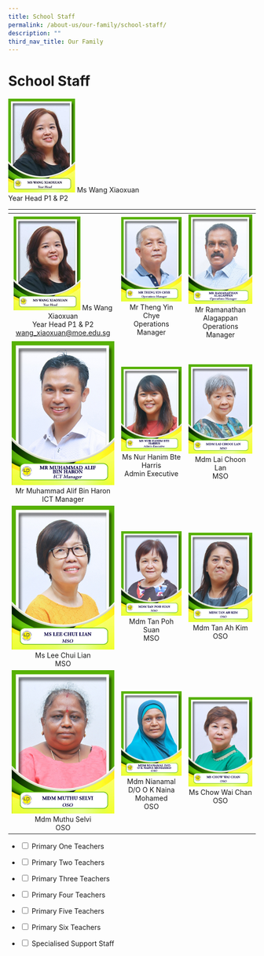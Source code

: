 ```yaml
---
title: School Staff
permalink: /about-us/our-family/school-staff/
description: ""
third_nav_title: Our Family
---
```

# School Staff

<td width="250px" style="text-align: center;"><img src="/images/About%20us/School%20Staff/p1_0.png"> Ms Wang Xiaoxuan<br>Year Head P1 & P2<br><a href=""></a></td>

<table width="750px">
<thead>
  <tr>
    <th width="250px"></th>
    <th width="250px"></th>
    <th width="250px"></th>
  </tr>
</thead>
<tbody>
  <tr>
    <td width="250px" style="text-align: center;"><img src="/images/About%20us/School%20Staff/p1_0.png"> Ms Wang Xiaoxuan<br>Year Head P1 & P2<br><a href="mailto:wang_xiaoxuan@moe.edu.sg">wang_xiaoxuan@moe.edu.sg</a></td>
    <td width="250px" style="text-align: center;"><img src="/images/About%20us/Executive%20&%20Admin%20Staff/EAS2.jpg"> Mr Theng Yin Chye<br>Operations Manager</td>
    <td width="250px" style="text-align: center;"><img src="/images/About%20us/Executive%20&%20Admin%20Staff/EAS3.jpg"> Mr Ramanathan Alagappan<br>Operations Manager</td>
  </tr>
   <tr>
    <td width="250px" style="text-align: center;"><img src="/images/About%20us/Executive%20&%20Admin%20Staff/EAS4.jpg"> Mr Muhammad Alif Bin Haron<br>ICT Manager </td>
    <td width="250px" style="text-align: center;"><img src="/images/About%20us/Executive%20&%20Admin%20Staff/EAS5.jpg"> Ms Nur Hanim Bte Harris<br>Admin Executive</td>
    <td width="250px" style="text-align: center;"><img src="/images/About%20us/Executive%20&%20Admin%20Staff/EAS6.jpg"> Mdm Lai Choon Lan<br>MSO</td>
  </tr>
	  <tr>
    <td width="250px" style="text-align: center;"> <img src="/images/About%20us/Executive%20&%20Admin%20Staff/EAS7.jpg">Ms Lee Chui Lian<br>MSO </td>
    <td width="250px" style="text-align: center;"><img src="/images/About%20us/Executive%20&%20Admin%20Staff/EAS8.jpg">Mdm Tan Poh Suan<br>MSO </td>
    <td width="250px" style="text-align: center;"><img src="/images/About%20us/Executive%20&%20Admin%20Staff/EAS9.jpg">Mdm Tan Ah Kim<br>OSO </td>
  </tr>
		<tr>
    <td width="250px" style="text-align: center;"><img src="/images/About%20us/Executive%20&%20Admin%20Staff/EAS10.jpg"> Mdm Muthu Selvi<br>OSO </td>
    <td width="250px" style="text-align: center;"><img src="/images/About%20us/Executive%20&%20Admin%20Staff/EAS11.jpg">Mdm Nianamal D/O O K Naina Mohamed<br>OSO </td>
    <td width="250px" style="text-align: center;"><img src="/images/About%20us/Executive%20&%20Admin%20Staff/EAS12.jpg"> Ms Chow Wai Chan<br>OSO</td>
  </tr>
</tbody>
</table>

<ul class="jekyllcodex_accordion">
<li>
  <input id="accordion1" type="checkbox">
  <label for="accordion1">Primary One Teachers</label>
    <div>
      <p>

</p>	
  </div>
	</li>
<li>
    <input id="accordion2" type="checkbox">
    <label for="accordion2">Primary Two Teachers</label>
    <div>
      <p></p>	
  </div>
	</li>
    
<li>
    <input id="accordion3" type="checkbox">
    <label for="accordion3">Primary Three Teachers</label>
    <div>
      <p>

</p>	
  </div>
	</li>
	
<li>
    <input id="accordion4" type="checkbox">
    <label for="accordion4">Primary Four Teachers</label>
    <div>
      <p>

</p>	
  </div>
	</li>
	
<li>
    <input id="accordion5" type="checkbox">
    <label for="accordion5">Primary Five Teachers</label>
    <div>
      <p>

</p>	
  </div>
	</li>
	
<li>
    <input id="accordion6" type="checkbox">
    <label for="accordion6">Primary Six Teachers</label>
    <div>
      <p>

</p>	
  </div>
	</li>
	
	
<li>
  <input id="accordion7" type="checkbox">
  <label for="accordion7">Specialised Support Staff</label>
    <div>
      <p>

</p>	
  </div>
	</li>
	
</ul>